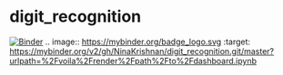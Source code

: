 # digit_recognition
[![Binder](https://mybinder.org/badge_logo.svg)](https://mybinder.org/v2/gh/NinaKrishnan/digit_recognition.git/master?urlpath=%2Fvoila%2Frender%2Fpath%2Fto%2Fdashboard.ipynb)
.. image:: https://mybinder.org/badge_logo.svg
 :target: https://mybinder.org/v2/gh/NinaKrishnan/digit_recognition.git/master?urlpath=%2Fvoila%2Frender%2Fpath%2Fto%2Fdashboard.ipynb
